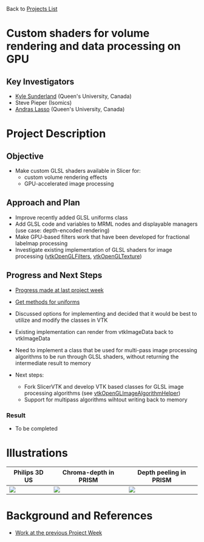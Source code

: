 Back to [Projects List](../../README.md#ProjectsList)

# Custom shaders for volume rendering and data processing on GPU

## Key Investigators

- [Kyle Sunderland](http://perk.cs.queensu.ca/users/sunderland) (Queen's University, Canada)
- Steve Pieper (Isomics)
- [Andras Lasso](http://perk.cs.queensu.ca/users/lasso) (Queen's University, Canada)

# Project Description

## Objective

- Make custom GLSL shaders available in Slicer for:
  - custom volume rendering effects
  - GPU-accelerated image processing

## Approach and Plan

- Improve recently added GLSL uniforms class
- Add GLSL code and variables to MRML nodes and displayable managers (use case: depth-encoded rendering)
- Make GPU-based filters work that have been developed for fractional labelmap processing
- Investigate existing implementation of GLSL shaders for image processing ([vtkOpenGLFilters](https://github.com/Punzo/SlicerAstro/tree/master/vtkOpenGLFilters), [vtkOpenGLTexture](https://vtk.org/doc/nightly/html/classvtkOpenGLTexture.html))

## Progress and Next Steps

- [Progress made at last project week](../../../PW28_2018_GranCanaria/Projects/MultiVolumeRendering/README.md)
- [Get methods for uniforms](https://github.com/lassoan/VTK/tree/opengl-uniforms-get-methods)

- Discussed options for implementing and decided that it would be best to utilize and modify the classes in VTK
- Existing implementation can render from vtkImageData back to vtkImageData
- Need to implement a class that be used for multi-pass image processing algorithms to be run through GLSL shaders, without returning the intermediate result to memory

- Next steps:
  - Fork SlicerVTK and develop VTK based classes for GLSL image processing algorithms (see [vtkOpenGLImageAlgorithmHelper]( https://vtk.org/doc/nightly/html/classvtkOpenGLImageAlgorithmHelper.html))
  - Support for multipass algorithms wihtout writing back to memory

### Result

- To be completed

# Illustrations

| Philips 3D US | Chroma-depth in PRISM | Depth peeling in PRISM |
| --- | --- | --- |
| ![](../../../PW28_2018_GranCanaria/Projects/MultiVolumeRendering/matt-jolley-us.png) | ![](../../../PW28_2018_GranCanaria/Projects/MultiVolumeRendering/chroma-depth-crop.png) | ![](../../../PW28_2018_GranCanaria/Projects/MultiVolumeRendering/depth-peeling-crop.png) |


# Background and References

<!--Use this space for information that may help people better understand your project, like links to papers, source code, or data.-->


- [Work at the previous Project Week](https://na-mic.github.io/ProjectWeek/PW28_2018_GranCanaria/Projects/MultiVolumeRendering/)
